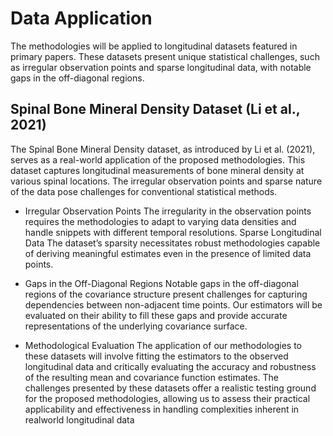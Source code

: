 

# Data Application
The methodologies will be applied to longitudinal datasets featured in primary papers. These datasets
present unique statistical challenges, such as irregular observation points and sparse longitudinal data, with
notable gaps in the off-diagonal regions.

## Spinal Bone Mineral Density Dataset (Li et al., 2021)
The Spinal Bone Mineral Density dataset, as introduced by Li et al. (2021), serves as a real-world application
of the proposed methodologies. This dataset captures longitudinal measurements of bone mineral density at
various spinal locations. The irregular observation points and sparse nature of the data pose challenges for
conventional statistical methods.

- Irregular Observation Points
The irregularity in the observation points requires the methodologies to adapt to varying data densities and
handle snippets with different temporal resolutions.
Sparse Longitudinal Data
The dataset’s sparsity necessitates robust methodologies capable of deriving meaningful estimates even in
the presence of limited data points.

- Gaps in the Off-Diagonal Regions
Notable gaps in the off-diagonal regions of the covariance structure present challenges for capturing dependencies between non-adjacent time points. Our estimators will be evaluated on their ability to fill these gaps
and provide accurate representations of the underlying covariance surface.

- Methodological Evaluation
The application of our methodologies to these datasets will involve fitting the estimators to the observed
longitudinal data and critically evaluating the accuracy and robustness of the resulting mean and covariance
function estimates.
The challenges presented by these datasets offer a realistic testing ground for the proposed methodologies,
allowing us to assess their practical applicability and effectiveness in handling complexities inherent in realworld longitudinal data

























